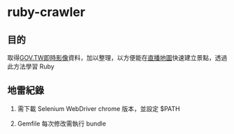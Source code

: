 # ruby-crawler

## 目的
取得[GOV.TW即時影像](https://www.gov.tw/taiwan/Default.aspx)資料，加以整理，以方便能在[直播地圖](https://works.ioa.tw/LiveTaiwan/index.html)快速建立景點，透過此方法學習 Ruby

## 地雷紀錄
1. 需下載 Selenium WebDriver chrome 版本，並設定 $PATH

2. Gemfile 每次修改需執行 bundle